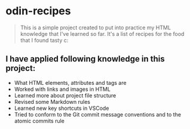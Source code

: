 # odin-recipes

> This is a simple project created to put into practice my HTML knowledge that I've learned so far.
> It's a list of recipes for the food that I found tasty c:

## I have applied following knowledge in this project:

- What HTML elements, attributes and tags are
- Worked with links and images in HTML
- Learned more about project file structure
- Revised some Markdown rules
- Learned new key shortcuts in VSCode
- Tried to conform to the Git commit message conventions and to the atomic commits rule
